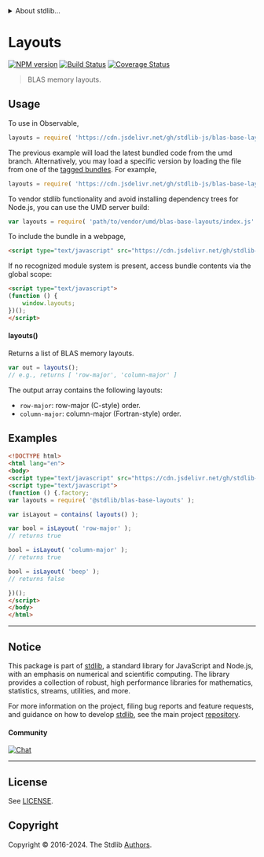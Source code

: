 <!--

@license Apache-2.0

Copyright (c) 2024 The Stdlib Authors.

Licensed under the Apache License, Version 2.0 (the "License");
you may not use this file except in compliance with the License.
You may obtain a copy of the License at

   http://www.apache.org/licenses/LICENSE-2.0

Unless required by applicable law or agreed to in writing, software
distributed under the License is distributed on an "AS IS" BASIS,
WITHOUT WARRANTIES OR CONDITIONS OF ANY KIND, either express or implied.
See the License for the specific language governing permissions and
limitations under the License.

-->


<details>
  <summary>
    About stdlib...
  </summary>
  <p>We believe in a future in which the web is a preferred environment for numerical computation. To help realize this future, we've built stdlib. stdlib is a standard library, with an emphasis on numerical and scientific computation, written in JavaScript (and C) for execution in browsers and in Node.js.</p>
  <p>The library is fully decomposable, being architected in such a way that you can swap out and mix and match APIs and functionality to cater to your exact preferences and use cases.</p>
  <p>When you use stdlib, you can be absolutely certain that you are using the most thorough, rigorous, well-written, studied, documented, tested, measured, and high-quality code out there.</p>
  <p>To join us in bringing numerical computing to the web, get started by checking us out on <a href="https://github.com/stdlib-js/stdlib">GitHub</a>, and please consider <a href="https://opencollective.com/stdlib">financially supporting stdlib</a>. We greatly appreciate your continued support!</p>
</details>

# Layouts

[![NPM version][npm-image]][npm-url] [![Build Status][test-image]][test-url] [![Coverage Status][coverage-image]][coverage-url] <!-- [![dependencies][dependencies-image]][dependencies-url] -->

> BLAS memory layouts.

<!-- Section to include introductory text. Make sure to keep an empty line after the intro `section` element and another before the `/section` close. -->

<section class="intro">

</section>

<!-- /.intro -->

<!-- Package usage documentation. -->



<section class="usage">

## Usage

To use in Observable,

```javascript
layouts = require( 'https://cdn.jsdelivr.net/gh/stdlib-js/blas-base-layouts@umd/browser.js' )
```
The previous example will load the latest bundled code from the umd branch. Alternatively, you may load a specific version by loading the file from one of the [tagged bundles](https://github.com/stdlib-js/blas-base-layouts/tags). For example,

```javascript
layouts = require( 'https://cdn.jsdelivr.net/gh/stdlib-js/blas-base-layouts@v0.0.0-umd/browser.js' )
```

To vendor stdlib functionality and avoid installing dependency trees for Node.js, you can use the UMD server build:

```javascript
var layouts = require( 'path/to/vendor/umd/blas-base-layouts/index.js' )
```

To include the bundle in a webpage,

```html
<script type="text/javascript" src="https://cdn.jsdelivr.net/gh/stdlib-js/blas-base-layouts@umd/browser.js"></script>
```

If no recognized module system is present, access bundle contents via the global scope:

```html
<script type="text/javascript">
(function () {
    window.layouts;
})();
</script>
```

#### layouts()

Returns a list of BLAS memory layouts.

```javascript
var out = layouts();
// e.g., returns [ 'row-major', 'column-major' ]
```

The output array contains the following layouts:

-   `row-major`: row-major (C-style) order.
-   `column-major`: column-major (Fortran-style) order.

</section>

<!-- /.usage -->

<!-- Package usage notes. Make sure to keep an empty line after the `section` element and another before the `/section` close. -->

<section class="notes">

</section>

<!-- /.notes -->

<!-- Package usage examples. -->

<section class="examples">

## Examples

<!-- eslint no-undef: "error" -->

```html
<!DOCTYPE html>
<html lang="en">
<body>
<script type="text/javascript" src="https://cdn.jsdelivr.net/gh/stdlib-js/array-base-assert-contains@umd/browser.js"></script>
<script type="text/javascript">
(function () {.factory;
var layouts = require( '@stdlib/blas-base-layouts' );

var isLayout = contains( layouts() );

var bool = isLayout( 'row-major' );
// returns true

bool = isLayout( 'column-major' );
// returns true

bool = isLayout( 'beep' );
// returns false

})();
</script>
</body>
</html>
```

</section>

<!-- /.examples -->

<!-- C interface documentation. -->



<!-- Section to include cited references. If references are included, add a horizontal rule *before* the section. Make sure to keep an empty line after the `section` element and another before the `/section` close. -->

<section class="references">

</section>

<!-- /.references -->

<!-- Section for related `stdlib` packages. Do not manually edit this section, as it is automatically populated. -->

<section class="related">

</section>

<!-- /.related -->

<!-- Section for all links. Make sure to keep an empty line after the `section` element and another before the `/section` close. -->


<section class="main-repo" >

* * *

## Notice

This package is part of [stdlib][stdlib], a standard library for JavaScript and Node.js, with an emphasis on numerical and scientific computing. The library provides a collection of robust, high performance libraries for mathematics, statistics, streams, utilities, and more.

For more information on the project, filing bug reports and feature requests, and guidance on how to develop [stdlib][stdlib], see the main project [repository][stdlib].

#### Community

[![Chat][chat-image]][chat-url]

---

## License

See [LICENSE][stdlib-license].


## Copyright

Copyright &copy; 2016-2024. The Stdlib [Authors][stdlib-authors].

</section>

<!-- /.stdlib -->

<!-- Section for all links. Make sure to keep an empty line after the `section` element and another before the `/section` close. -->

<section class="links">

[npm-image]: http://img.shields.io/npm/v/@stdlib/blas-base-layouts.svg
[npm-url]: https://npmjs.org/package/@stdlib/blas-base-layouts

[test-image]: https://github.com/stdlib-js/blas-base-layouts/actions/workflows/test.yml/badge.svg?branch=main
[test-url]: https://github.com/stdlib-js/blas-base-layouts/actions/workflows/test.yml?query=branch:main

[coverage-image]: https://img.shields.io/codecov/c/github/stdlib-js/blas-base-layouts/main.svg
[coverage-url]: https://codecov.io/github/stdlib-js/blas-base-layouts?branch=main

<!--

[dependencies-image]: https://img.shields.io/david/stdlib-js/blas-base-layouts.svg
[dependencies-url]: https://david-dm.org/stdlib-js/blas-base-layouts/main

-->

[chat-image]: https://img.shields.io/gitter/room/stdlib-js/stdlib.svg
[chat-url]: https://app.gitter.im/#/room/#stdlib-js_stdlib:gitter.im

[stdlib]: https://github.com/stdlib-js/stdlib

[stdlib-authors]: https://github.com/stdlib-js/stdlib/graphs/contributors

[umd]: https://github.com/umdjs/umd
[es-module]: https://developer.mozilla.org/en-US/docs/Web/JavaScript/Guide/Modules

[deno-url]: https://github.com/stdlib-js/blas-base-layouts/tree/deno
[deno-readme]: https://github.com/stdlib-js/blas-base-layouts/blob/deno/README.md
[umd-url]: https://github.com/stdlib-js/blas-base-layouts/tree/umd
[umd-readme]: https://github.com/stdlib-js/blas-base-layouts/blob/umd/README.md
[esm-url]: https://github.com/stdlib-js/blas-base-layouts/tree/esm
[esm-readme]: https://github.com/stdlib-js/blas-base-layouts/blob/esm/README.md
[branches-url]: https://github.com/stdlib-js/blas-base-layouts/blob/main/branches.md

[stdlib-license]: https://raw.githubusercontent.com/stdlib-js/blas-base-layouts/main/LICENSE

</section>

<!-- /.links -->
